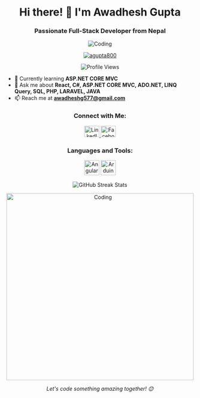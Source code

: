 <!-- Header Section -->
<h1 align="center">Hi there! 👋 I'm Awadhesh Gupta</h1>
<h3 align="center">Passionate Full-Stack Developer from Nepal</h3>

<!-- Coding Image -->
<p align="center">
  <img src="https://camo.githubusercontent.com/9790442a186cf9984a391793e2586ba6c8840cb5a698e26a425d670880f617c5/68747470733a2f2f7777772e77696e677374656368736f6c7574696f6e732e636f6d2f77702d636f6e74656e742f75706c6f6164732f323032322f30332f66756c6c2d737461636b2d646576656c6f706d656e742e676966" alt="Coding" width="auto" />
</p>

<!-- Trophies and Profile Views -->
<p align="center">
  <a href="https://github.com/ryo-ma/github-profile-trophy">
    <img src="https://github-profile-trophy.vercel.app/?username=agupta800" alt="agupta800" />
  </a>
</p>
<p align="center">
  <img src="https://komarev.com/ghpvc/?username=agupta800" alt="Profile Views" />
</p>

<!-- Skills and Learning Section -->
- 🌱 Currently learning **ASP.NET CORE MVC**
- 💬 Ask me about **React, C#, ASP.NET CORE MVC, ADO.NET, LINQ Query, SQL, PHP, LARAVEL, JAVA**
- 📫 Reach me at **awadheshg577@gmail.com**

<!-- Social Media Links -->
<h3 align="center">Connect with Me:</h3>
<p align="center">
  <a href="https://www.linkedin.com/in/awadhesh-gupta-b229ba21a/" target="blank">
    <img src="https://raw.githubusercontent.com/rahuldkjain/github-profile-readme-generator/master/src/images/icons/Social/linked-in-alt.svg" alt="LinkedIn" height="30" width="40" />
  </a>
  <a href="https://fb.com/awadhesh.gupta.754918" target="blank">
    <img src="https://raw.githubusercontent.com/rahuldkjain/github-profile-readme-generator/master/src/images/icons/Social/facebook.svg" alt="Facebook" height="30" width="40" />
  </a>
</p>

<!-- Languages and Tools Section -->
<h3 align="center">Languages and Tools:</h3>
<p align="center">
  <img src="https://angular.io/assets/images/logos/angular/angular.svg" alt="Angular" width="40" height="40"/>
  <img src="https://cdn.worldvectorlogo.com/logos/arduino-1.svg" alt="Arduino" width="40" height="40"/>
  <!-- Add more icons for your languages and tools here -->
</p>

<!-- GitHub Streak Stats -->
<p align="center">
  <img align="center" src="https://github-readme-streak-stats.herokuapp.com/?user=agupta800" alt="GitHub Streak Stats" />
</p>

<!-- Additional Coding Image or Closing Note -->
<p align="center">
  <img src="https://your-additional-coding-image-url.jpg" alt="Coding" width="500" />
</p>
<p align="center">
  <em>Let's code something amazing together! 😊</em>
</p>
